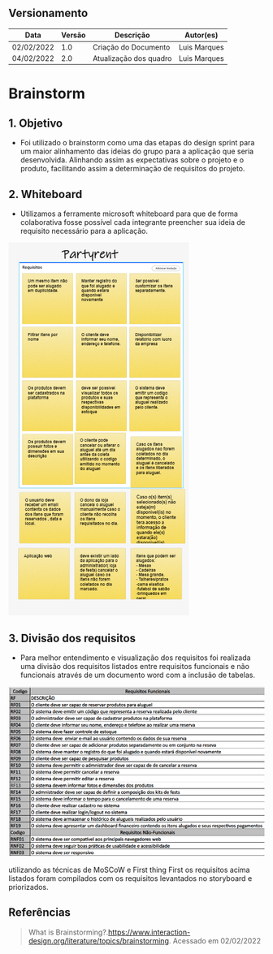 ## Versionamento

| Data       | Versão | Descrição              | Autor(es)    |
| ---------- | ------ | ---------------------- | ------------ |
| 02/02/2022 | 1.0    | Criação do Documento   | Luis Marques |
| 04/02/2022 | 2.0    | Atualização dos quadro | Luis Marques |

# Brainstorm

## 1. Objetivo

-   Foi utilizado o brainstorm como uma das etapas do design sprint para um maior alinhamento das ideias do grupo para a aplicação que seria desenvolvida. Alinhando assim as expectativas sobre o projeto e o produto, facilitando assim a determinação de requisitos do projeto.

## 2. Whiteboard

-   Utilizamos a ferramente microsoft whiteboard para que de forma colaborativa fosse possível cada integrante preencher sua ideia de requisito necessário para a aplicação.

![whiteboard](Whiteboard.png)

## 3. Divisão dos requisitos

-   Para melhor entendimento e visualização dos requisitos foi realizada uma divisão dos requisitos listados entre requisitos funcionais e não funcionais através de um documento word com a inclusão de tabelas.

![requisitosF_NF](RequisitosF_NF.png)

utilizando as técnicas de MoSCoW e First thing First os requisitos acima listados foram compilados com os requisitos levantados no storyboard e priorizados.

## Referências

> What is Brainstorming?.<https://www.interaction-design.org/literature/topics/brainstorming>. Acessado em 02/02/2022
